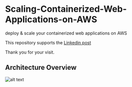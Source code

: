 # Scaling-Containerized-Web-Applications-on-AWS

deploy & scale your containerized web applications on AWS

This repository supports the [Linkedin post](https://www.linkedin.com/in/zakaria-khalaf/)

Thank you for your visit.

## Architecture Overview
![alt text](https://github.com/zakariakhalaf/Scaling-Containerized-Web-Applications-on-AWS/Master/Scaling-Containerized-Web-Applications-on-AWS.png?raw=true)

